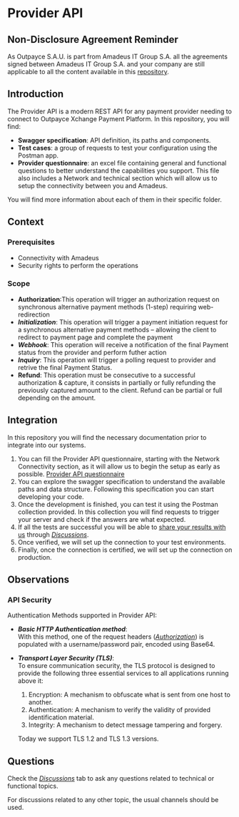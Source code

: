 # Provider API
## Non-Disclosure Agreement Reminder
As Outpayce S.A.U. is part from Amadeus IT Group S.A. all the agreements signed between Amadeus IT Group S.A. and your company are still applicable to all the content available in this [repository](https://github.com/outpaycelab/outpayce-provider-ob-apm-api).
## Introduction
The Provider API is a modern REST API for any payment provider needing to connect to Outpayce Xchange Payment Platform.
In this repository, you will find:
* **Swagger specification**: API definition, its paths and components.
* **Test cases**:  a group of requests to test your configuration using the Postman app.
* **Provider questionnaire**: an excel file containing general and functional questions to better understand the capabilities you support. This file also includes a Network and technical section which will allow us to setup the connectivity between you and Amadeus.

You will find more information about each of them in their specific folder.
## Context
### Prerequisites
* Connectivity with Amadeus
* Security rights to perform the operations
### Scope
  * **Authorization**:This operation will trigger an authorization request on synchronous alternative payment methods (1-step) requiring web-redirection
  * ***Initialization***: This operation will trigger a payment initiation request for a synchronous alternative payment methods – allowing the client to redirect to payment page and complete the payment
  * ***Webhook***: This operation will receive a notification of the final Payment status from the provider and perform futher action
  * ***Inquiry***: This operation will trigger a polling request to provider and retrive the final Payment Status.
  * **Refund**: This operation must be consecutive to a successful authorization & capture, it consists in partially or fully refunding the previously captured amount to the client. Refund can be partial or full depending on the amount.



## Integration
In this repository you will find the necessary documentation prior to integrate into our systems.
1. You can fill the Provider API questionnaire, starting with the Network Connectivity section, as it will allow us to begin the setup as early as possible. [Provider API questionnaire](https://github.com/outpaycelab/outpayce-provider-ob-apm-api/tree/master/questionnaire)
2. You can explore the swagger specification to understand the available paths and data structure. Following this specification you can start developing your code.   
3. Once the development is finished, you can test it using the Postman collection provided. In this collection you will find requests to trigger your server and check if the answers are what expected.   
4. If all the tests are successful you will be able to [share your results with us](https://learning.postman.com/docs/running-collections/intro-to-collection-runs/#sharing-collection-runs) through [_Discussions_](https://github.com/outpaycelab/outpayce-provider-ob-apm-api/discussions/categories/tests).   
5. Once verified, we will set up the connection to your test environments.   
6. Finally, once the connection is certified, we will set up the connection on production.

## Observations
### API Security
Authentication Methods supported in Provider API:
*  ***Basic HTTP Authentication method***: \
With this method, one of the request headers (<ins>*Authorization*</ins>) is populated with a username/password pair, encoded using Base64.

*  ***Transport Layer Security (TLS)***: \
To ensure communication security, the TLS protocol is designed to provide the following three essential services to all applications running above it:
   1. Encryption: A mechanism to obfuscate what is sent from one host to another.
   2. Authentication: A mechanism to verify the validity of provided identification material.
   3. Integrity: A mechanism to detect message tampering and forgery.

   Today we support TLS 1.2 and TLS 1.3 versions.

## Questions
Check the [_Discussions_](https://github.com/outpaycelab/outpayce-provider-ob-apm-api/discussions) tab to ask any questions related to technical or functional topics.

For discussions related to any other topic, the usual channels should be used.
